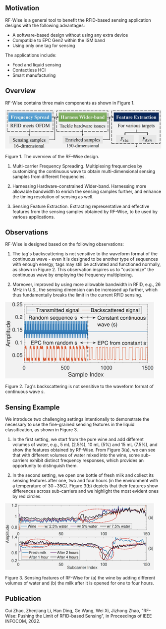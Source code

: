 ## Motivation
RF-Wise is a general tool to benefit the RFID-based sensing application designs with the following advantages:
* A software-based design without using any extra device
* Compatible to EPC Gen2 within the ISM band
* Using only one tag for sensing

The applications include:
* Food and liquid sensing
* Contactless HCI
* Smart manufacturing

## Overview
RF-Wise contains three main components as shown in Figure 1.

<img src="pic/fig1.jpg?raw=true" alt="fig1.jpg" width="560">

Figure 1. The overview of the RF-Wise design.

1) Multi-carrier Frequency Spreading. Multiplexing frequencies by customizing the continuous wave to obtain multi-dimensional sensing samples from different frequencies.

2) Harnessing Hardware-constrained Wider-band. Harnessing more allowable bandwidth to enrich the sensing samples further, and enhance the timing resolution of sensing as well.

3) Sensing Feature Extraction. Extracting representative and effective features from the sensing samples obtained by RF-Wise, to be used by various applications.

## Observations
RF-Wise is designed based on the following observations:

1) The tag's backscattering is not sensitive to the waveform format of the continuous wave - even it is designed to be another type of sequences with enough energy, tags may still be activated and functioned normally, as shown in Figure 2. This observation inspires us to "customize" the continuous wave by employing the frequency multiplexing.

2) Moreover, improved by using more allowable bandwidth in RFID, e.g., 26 MHz in U.S., the sensing dimension can be increased up further, which thus fundamentally breaks the limit in the current RFID sensing.

<img src="pic/fig2.jpg?raw=true" alt="fig2.jpg" width="480">

Figure 2. Tag's backscattering is not sensitive to the waveform format of continuous wave _s_.

## Sensing Example
We introduce two challenging settings intentionally to demonstrate the necessary to use the fine-grained sensing features in the liquid classification, as shown in Figure 3.

1) In the first setting, we start from the pure wine and add different volumes of water, e.g., 5 mL (2.5%), 10 mL (5%) and 15 mL (7.5%), and show the features obtained by RF-Wise. From Figure 3(a), we can see that with different volumes of water mixed into the wine, some sub-carriers exhibit distinct frequency responses, which provides an opportunity to distinguish them.

2) In the second setting, we open one bottle of fresh milk and collect its sensing features after one, two and four hours (in the environment with a temperature of 30∼35C). Figure 3(b) depicts that their features show differences across sub-carriers and we highlight the most evident ones by red circles. 

<img src="pic/fig3.jpg?raw=true" alt="fig3.jpg" width="480">

Figure 3. Sensing features of RF-Wise for (a) the wine by adding different volumes of water and (b) the milk after it is opened for one to four hours.

## Publication
Cui Zhao, Zhenjiang Li, Han Ding, Ge Wang, Wei Xi, Jizhong Zhao, "RF-Wise: Pushing the Limit of RFID-based Sensing", in Proceedings of IEEE INFOCOM, 2022.
